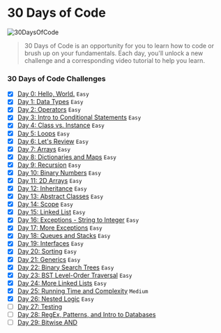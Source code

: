 # 30 Days of Code
![30DaysOfCode](https://img.shields.io/badge/Days-27_complete-green.svg)
>30 Days of Code is an opportunity for you to learn how to code or brush up on your fundamentals. Each day, you'll unlock a new challenge and a corresponding video tutorial to help you learn.

### 30 Days of Code Challenges
- [x] [Day 0: Hello, World.](https://www.hackerrank.com/challenges/30-hello-world) `Easy`
- [x] [Day 1: Data Types](https://www.hackerrank.com/challenges/30-data-types) `Easy`
- [x] [Day 2: Operators](https://www.hackerrank.com/challenges/30-operators) `Easy`
- [x] [Day 3: Intro to Conditional Statements](https://www.hackerrank.com/challenges/30-conditional-statements) `Easy`
- [x] [Day 4: Class vs. Instance](https://www.hackerrank.com/challenges/30-class-vs-instance) `Easy`
- [x] [Day 5: Loops](https://www.hackerrank.com/challenges/30-loops) `Easy`
- [x] [Day 6: Let's Review](https://www.hackerrank.com/challenges/30-review-loop) `Easy`
- [x] [Day 7: Arrays](https://www.hackerrank.com/challenges/30-arrays) `Easy`
- [x] [Day 8: Dictionaries and Maps](https://www.hackerrank.com/challenges/30-dictionaries-and-maps) `Easy`
- [x] [Day 9: Recursion](https://www.hackerrank.com/challenges/30-recursion) `Easy`
- [x] [Day 10: Binary Numbers](https://www.hackerrank.com/challenges/30-binary-numbers) `Easy`
- [x] [Day 11: 2D Arrays](https://www.hackerrank.com/challenges/30-2d-arrays) `Easy`
- [x] [Day 12: Inheritance](https://www.hackerrank.com/challenges/30-inheritance) `Easy`
- [x] [Day 13: Abstract Classes](https://www.hackerrank.com/challenges/30-abstract-classes) `Easy`
- [x] [Day 14: Scope](https://www.hackerrank.com/challenges/30-scope) `Easy`
- [x] [Day 15: Linked List](https://www.hackerrank.com/challenges/30-linked-list) `Easy`
- [x] [Day 16: Exceptions - String to Integer](https://www.hackerrank.com/challenges/30-exceptions-string-to-integer) `Easy`
- [x] [Day 17: More Exceptions](https://www.hackerrank.com/challenges/30-more-exceptions) `Easy`
- [x] [Day 18: Queues and Stacks](https://www.hackerrank.com/challenges/30-queues-stacks) `Easy`
- [x] [Day 19: Interfaces](https://www.hackerrank.com/challenges/30-interfaces) `Easy`
- [x] [Day 20: Sorting](https://www.hackerrank.com/challenges/30-sorting) `Easy`
- [x] [Day 21: Generics](https://www.hackerrank.com/challenges/30-generics) `Easy`
- [x] [Day 22: Binary Search Trees](https://www.hackerrank.com/challenges/30-binary-search-trees) `Easy`
- [x] [Day 23: BST Level-Order Traversal](https://www.hackerrank.com/challenges/30-binary-trees) `Easy`
- [x] [Day 24: More Linked Lists](https://www.hackerrank.com/challenges/30-linked-list-deletion) `Easy`
- [x] [Day 25: Running Time and Complexity](https://www.hackerrank.com/challenges/30-running-time-and-complexity) `Medium`
- [x] [Day 26: Nested Logic](https://www.hackerrank.com/challenges/30-nested-logic) `Easy`
- [ ] [Day 27: Testing]()
- [ ] [Day 28: RegEx, Patterns, and Intro to Databases]()
- [ ] [Day 29: Bitwise AND]()
